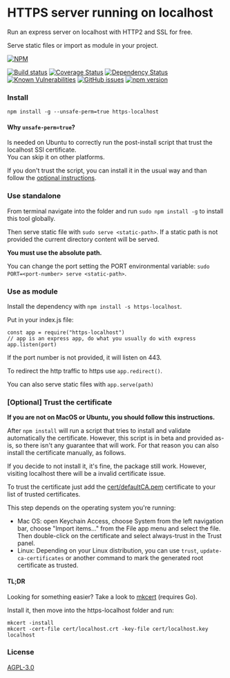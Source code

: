 # HTTPS server running on localhost
Run an express server on localhost with HTTP2 and SSL for free.

Serve static files or import as module in your project.

[![NPM](https://nodei.co/npm/https-localhost.png)](https://nodei.co/npm/https-localhost/)

[![Build status](https://travis-ci.org/daquinoaldo/https-localhost.svg?branch=master)](https://travis-ci.org/daquinoaldo/https-localhost)
[![Coverage Status](https://coveralls.io/repos/github/daquinoaldo/https-localhost/badge.svg?branch=master)](https://coveralls.io/github/daquinoaldo/https-localhost?branch=master)
[![Dependency Status](https://img.shields.io/david/daquinoaldo/https-localhost.svg)](https://david-dm.org/daquinoaldo/https-localhost)
[![Known Vulnerabilities](https://snyk.io/test/npm/https-localhost/badge.svg)](https://snyk.io/test/npm/https-localhost)
[![GitHub issues](https://img.shields.io/github/issues/daquinoaldo/https-localhost.svg)](https://github.com/daquinoaldo/https-localhost/issues)
[![npm version](https://img.shields.io/npm/v/https-localhost.svg)](https://www.npmjs.com/package/https-localhost?activeTab=versions)

### Install
```
npm install -g --unsafe-perm=true https-localhost
```
#### Why `unsafe-perm=true`?
Is needed on Ubuntu to correctly run the post-install script that trust the localhost SSl certificate.  
You can skip it on other platforms.

If you don't trust the script, you can install it in the usual way and than follow the [optional instructions](#optional--trust-the-certificate).

### Use standalone
From terminal navigate into the folder and run `sudo npm install -g` to install this tool globally.

Then serve static file with `sudo serve <static-path>`.
If a static path is not provided the current directory content will be served.

**You must use the absolute path.**

You can change the port setting the PORT environmental variable: `sudo PORT=<port-number> serve <static-path>`.


### Use as module
Install the dependency with `npm install -s https-localhost`.  

Put in your index.js file:
```
const app = require("https-localhost")
// app is an express app, do what you usually do with express
app.listen(port)
```
If the port number is not provided, it will listen on 443.

To redirect the http traffic to https use `app.redirect()`.

You can also serve static files with `app.serve(path)`


### [Optional] Trust the certificate
**If you are not on MacOS or Ubuntu, you should follow this instructions.**

After `npm install` will run a script that tries to install and validate automatically the certificate.
However, this script is in beta and provided as-is, so there isn't any guarantee that will work.
For that reason you can also install the certificate manually, as follows.

If you decide to not install it, it's fine, the package still work.
However, visiting localhost there will be a invalid certificate issue.

To trust the certificate just add the [cert/defaultCA.pem](cert/defaultCA.pem) certificate
to your list of trusted certificates.

This step depends on the operating system you're running:
- Mac OS:
    open Keychain Access, choose System from the left navigation bar, choose "Import items..." from the File app
menu and select the file. Then double-click on the certificate and select always-trust in the Trust panel.
- Linux:
    Depending on your Linux distribution, you can use `trust`, `update-ca-certificates`
or another command to mark the generated root certificate as trusted.

#### TL;DR
Looking for something easier? Take a look to [mkcert](https://github.com/FiloSottile/mkcert) (requires Go).

Install it, then move into the https-localhost folder and run:
```
mkcert -install
mkcert -cert-file cert/localhost.crt -key-file cert/localhost.key localhost
```


### License
[AGPL-3.0](LICENSE)
